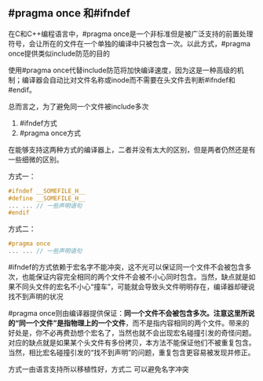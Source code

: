 ## #pragma once 和#ifndef
在C和C++编程语言中，#pragma once是一个非标准但是被广泛支持的前置处理符号，会让所在的文件在一个单独的编译中只被包含一次。以此方式，#pragma once提供类似include防范的目的

使用#pragma once代替include防范将加快编译速度，因为这是一种高级的机制；编译器会自动比对文件名称或inode而不需要在头文件去判断#ifndef和#endif。

总而言之，为了避免同一个文件被include多次


1. #ifndef方式
2. #pragma once方式

在能够支持这两种方式的编译器上，二者并没有太大的区别，但是两者仍然还是有一些细微的区别。

方式一：

``` c++
#ifndef __SOMEFILE_H__
#define __SOMEFILE_H__
... ... // 一些声明语句
#endif

```

方式二：

``` c++
#pragma once
... ... // 一些声明语句

```


\#ifndef的方式依赖于宏名字不能冲突，这不光可以保证同一个文件不会被包含多次，也能保证内容完全相同的两个文件不会被不小心同时包含。当然，缺点就是如果不同头文件的宏名不小心“撞车”，可能就会导致头文件明明存在，编译器却硬说找不到声明的状况

\#pragma once则由编译器提供保证：**同一个文件不会被包含多次。注意这里所说的“同一个文件”是指物理上的一个文件**，而不是指内容相同的两个文件。带来的好处是，你不必再费劲想个宏名了，当然也就不会出现宏名碰撞引发的奇怪问题。对应的缺点就是如果某个头文件有多份拷贝，本方法不能保证他们不被重复包含。当然，相比宏名碰撞引发的“找不到声明”的问题，重复包含更容易被发现并修正。

方式一由语言支持所以移植性好，方式二 可以避免名字冲突
